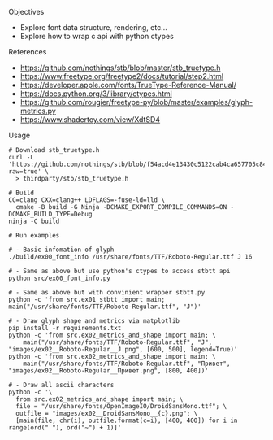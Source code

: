 Objectives

- Explore font data structure, rendering, etc...
- Explore how to wrap c api with python ctypes


References

- https://github.com/nothings/stb/blob/master/stb_truetype.h
- https://www.freetype.org/freetype2/docs/tutorial/step2.html
- https://developer.apple.com/fonts/TrueType-Reference-Manual/
- https://docs.python.org/3/library/ctypes.html
- https://github.com/rougier/freetype-py/blob/master/examples/glyph-metrics.py
- https://www.shadertoy.com/view/XdtSD4


Usage

```
# Download stb_truetype.h
curl -L 'https://github.com/nothings/stb/blob/f54acd4e13430c5122cab4ca657705c84aa61b08/stb_truetype.h?raw=true' \
  > thirdparty/stb/stb_truetype.h

# Build
CC=clang CXX=clang++ LDFLAGS=-fuse-ld=lld \
  cmake -B build -G Ninja -DCMAKE_EXPORT_COMPILE_COMMANDS=ON -DCMAKE_BUILD_TYPE=Debug
ninja -C build

# Run examples

# - Basic infomation of glyph
./build/ex00_font_info /usr/share/fonts/TTF/Roboto-Regular.ttf J 16

# - Same as above but use python's ctypes to access stbtt api
python src/ex00_font_info.py

# - Same as above but with convinient wrapper stbtt.py
python -c 'from src.ex01_stbtt import main; main("/usr/share/fonts/TTF/Roboto-Regular.ttf", "J")'

# - Draw glyph shape and metrics via matplotlib
pip install -r requirements.txt
python -c 'from src.ex02_metrics_and_shape import main; \
    main("/usr/share/fonts/TTF/Roboto-Regular.ttf", "J", "images/ex02__Roboto-Regular__J.png", [600, 500], legend=True)'
python -c 'from src.ex02_metrics_and_shape import main; \
    main("/usr/share/fonts/TTF/Roboto-Regular.ttf", "Привет", "images/ex02__Roboto-Regular__Привет.png", [800, 400])'

# - Draw all ascii characters
python -c '\
  from src.ex02_metrics_and_shape import main; \
  file = "/usr/share/fonts/OpenImageIO/DroidSansMono.ttf"; \
  outfile = "images/ex02__DroidSansMono__{c}.png"; \
  [main(file, chr(i), outfile.format(c=i), [400, 400]) for i in range(ord(" "), ord("~") + 1)]'
```
